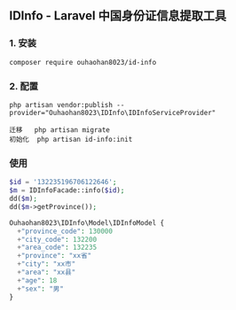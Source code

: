 ## IDInfo - Laravel 中国身份证信息提取工具

### 1. 安装

```shell
composer require ouhaohan8023/id-info
```
### 2. 配置
```
php artisan vendor:publish --provider="Ouhaohan8023\IDInfo\IDInfoServiceProvider"

迁移   php artisan migrate
初始化  php artisan id-info:init
```

### 使用

```php
$id = '132235196706122646';
$m = IDInfoFacade::info($id);
dd($m);
dd($m->getProvince());

Ouhaohan8023\IDInfo\Model\IDInfoModel {
  +"province_code": 130000
  +"city_code": 132200
  +"area_code": 132235
  +"province": "xx省"
  +"city": "xx市"
  +"area": "xx县"
  +"age": 18
  +"sex": "男"
}
```
